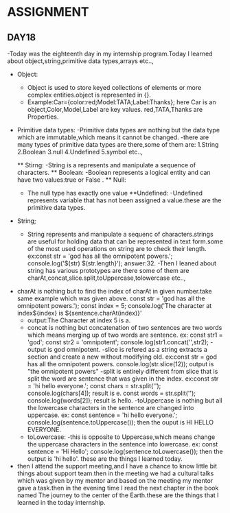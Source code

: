 # ASSIGNMENT
## DAY18
   -Today was the eighteenth day in my internship program.Today I learned about object,string,primitive data types,arrays etc..,
 * Object:
    - Object is used to store keyed collections of elements or more complex entities.object is represented in {}.
    - Example:Car={color:red;Model:TATA;Label:Thanks};
            here Car is an object,Color,Model,Label are key values.
                 red,TATA,Thanks are Properties.
  * Primitive data types:
    -Primitive data types  are nothing but the data type which are immutable,which means it cannot be changed.
     -there are many types of primitive data types are there,some of them are:
       1.String
       2.Boolean
       3.null
       4.Undefined
       5.symbol etc..,
 
    ** Stirng:
       -String is a represents and manipulate a sequence of characters.
    ** Boolean:
       -Boolean represents a logical entity and can have two values:true or False .
    ** Null:
      - The null type has exactly one value
    **Undefined:
      -Undefined represents variable that has not been assigned a value.these are the primitive data types.
  * String;
    - String represents and manipulate a sequenc of characters.strings are useful for holding data that can be represented in text form.some of the most used operations on string are to check their length.
    ex:const str = 'god has all the omnipotent powers.';
       console.log('$(str) $(str.length}');
   answer:32.
  -Then I leaned about string has various prototypes are there some of them are charAt,concat,slice.split,toUppercase,tolowercase etc..,
  - charAt is nothing but to find the index of charAt in given number.take same example which was given above.
   const str = 'god has all the omnipotent powers.');
   const index = 5;
   console.log('The character at index${index} is ${sentence.charAt(index)}'
    - output:The Character at index 5 is a.
    - concat is nothing but concatenation of two sentences are two words which means merging up of two words are sentence.
    ex: const str1 = 'god';
        const str2 = 'omnipotent';
        console.log(str1.concat('',str2);
     -output is god omnipotent.
     -slice is refered as a string extracts a section and create a new without modifying old.
    ex:const str = god has all the omnipotent powers.
       console.log(str.slice(12));
       output is "the omnipotent powers"
     -split is entirely different from slice that is split the word are sentence that was given in the index.
    ex:const str = 'hi hello everyone.';
       const chars = str.split('');
       console.log(chars[4]); result is e.
       const words = str.split('');
       console.log(words[2]); result is hello.
     -toUppercase is nothing but all the lowercase characters in the sentence are changed into uppercase.
     ex: const sentence = 'hi hello everyone.';
         console.log(sentence.toUppercase()); then the ouput is HI HELLO EVERYONE.
     - toLowercase:
       -this is opposite to Uppercase,which means change the uppercase characters in the sentence into lowercase.
     ex: const sentence = 'Hi Hello';
         console.log(sentence.toLowercase()); then the output is 'hi hello'. 
     these are the things I learned today.
   - then I attend the support meeting,and I have a chance to know little bit things about support team.then in the meeting we had a cultural talks which was given by my mentor and based on the meeting my mentor gave a task.then in the evening time I read the next chapter in the book named The journey to the center of the Earth.these are the things that I learned in the today internship. 
